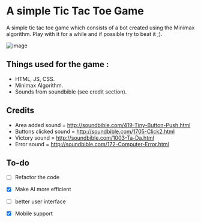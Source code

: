 # A simple Tic Tac Toe Game

A simple tic tac toe game which consists of a bot created using the Minimax algorithm. Play with it for a while and if possible try to beat it ;).

![image](https://github.com/Vindulapahasarani/Tic-Tac-Toe-Game-/assets/85609775/ae6f94d9-41f5-48ac-aa05-977e94160c4b)


## Things used for the game :

 - HTML, JS, CSS.
 - Minimax Algorithm.
 - Sounds from soundbible (see credit section).

## Credits

- Area added sound = http://soundbible.com/419-Tiny-Button-Push.html
- Buttons clicked sound = http://soundbible.com/1705-Click2.html
- Victory sound = http://soundbible.com/1003-Ta-Da.html
- Error sound = http://soundbible.com/172-Computer-Error.html

## To-do
 - [ ] Refactor the code
 - [x] Make AI more efficient
 - [ ] better user interface
 - [x] Mobile support


